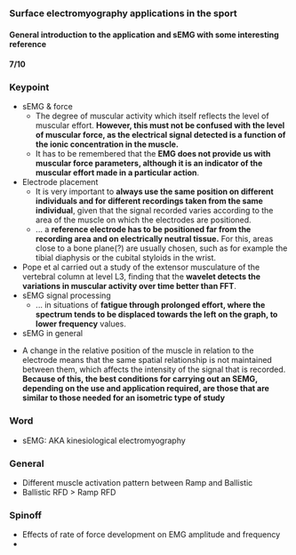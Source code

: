 ### Surface electromyography applications in the sport

#### General introduction to the application and sEMG with some interesting reference

#### 7/10

### Keypoint
* sEMG & force
  - The degree of muscular activity which itself reflects the level of muscular effort. **However, this must not be confused with the level of muscular force, as the electrical signal detected is a function of the ionic concentration in the muscle.**
  - It has to be remembered that the **EMG does not provide us with muscular force parameters, although it is an indicator of the muscular effort made in a particular action**. 
* Electrode placement
  - It is very important to **always use the same position on different individuals and for different recordings taken from the same individual**, given that the signal recorded varies according to the area of the muscle on which the electrodes are positioned. 
  - ... a **reference electrode has to be positioned far from the recording area and on electrically neutral tissue.** For this, areas close to a bone plane(?) are usually chosen, such as for example the tibial diaphysis or the cubital styloids in the wrist.
* Pope et al carried out a study of the extensor musculature of the vertebral column at level L3,  finding that the **wavelet detects the variations in muscular activity over time better than FFT**.
* sEMG signal processing
  - ... in situations of **fatigue through prolonged effort, where the spectrum tends to be displaced towards the left on the graph, to lower frequency** values.
* sEMG in general
 - A change in the relative position of the muscle in relation to the electrode means that the same spatial relationship is not maintained between them, which affects the intensity of the signal that is recorded. **Because of this, the best conditions for carrying out an SEMG, depending on the use and application required, are those that are similar to those needed for an isometric type of study**

### Word
* sEMG: AKA kinesiological electromyography


### General
* Different muscle activation pattern between Ramp and Ballistic
* Ballistic RFD > Ramp RFD

### Spinoff
* Effects of rate of force development on EMG amplitude and frequency
* 

